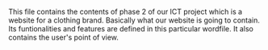 This file contains the contents of phase 2 of our ICT project which is a website for a clothing brand.
Basically what our website is going to contain.
Its funtionalities and features are defined in this particular wordfile.
It also contains the user's point of view.
